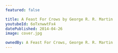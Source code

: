 ```yaml
---
featured: false

title: A Feast For Crows by George R. R. Martin
youtubeId: 6oTxnwwtFx4
datePublished: 2014-04-26
image: cover.jpg

ownedBy: A Feast For Crows, George R. R. Martin
---
```

